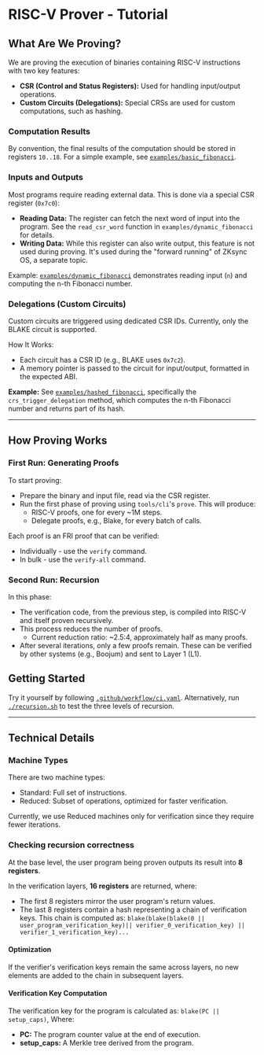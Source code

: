 # RISC-V Prover - Tutorial

## What Are We Proving?

We are proving the execution of binaries containing RISC-V instructions with two key features:

* **CSR (Control and Status Registers):** Used for handling input/output operations.
* **Custom Circuits (Delegations):** Special CRSs are used for custom computations, such as hashing.

### Computation Results

By convention, the final results of the computation should be stored in registers `10..18`.
For a simple example, see [`examples/basic_fibonacci`](../examples/basic_fibonacci).

### Inputs and Outputs

Most programs require reading external data. This is done via a special CSR register (`0x7c0`):
* **Reading Data:** The register can fetch the next word of input into the program. See the `read_csr_word` function in `examples/dynamic_fibonacci` for details.
* **Writing Data:** While this register can also write output, this feature is not used during proving. It's used during the "forward running" of ZKsync OS, a separate topic.

Example: [`examples/dynamic_fibonacci`](../examples/dynamic_fibonacci) demonstrates reading input (`n`) and computing the n-th Fibonacci number.

### Delegations (Custom Circuits)

Custom circuits are triggered using dedicated CSR IDs. Currently, only the BLAKE circuit is supported.

How It Works:
* Each circuit has a CSR ID (e.g., BLAKE uses `0x7c2`).
* A memory pointer is passed to the circuit for input/output, formatted in the expected ABI.

**Example:** See [`examples/hashed_fibonacci`](../examples/hashed_fibonacci), specifically the `crs_trigger_delegation` method, which computes the n-th Fibonacci number and returns part of its hash.

---

## How Proving Works
### First Run: Generating Proofs

To start proving:
* Prepare the binary and input file, read via the CSR register.
* Run the first phase of proving using `tools/cli`'s `prove`. This will produce:
  * RISC-V proofs, one for every ~1M steps.
  * Delegate proofs, e.g., Blake, for every batch of calls.

Each proof is an FRI proof that can be verified:
* Individually - use the `verify` command.
* In bulk - use the `verify-all` command.

### Second Run: Recursion

In this phase:
* The verification code, from the previous step, is compiled into RISC-V and itself proven recursively.
* This process reduces the number of proofs.
  * Current reduction ratio: ~2.5:4, approximately half as many proofs.
* After several iterations, only a few proofs remain. These can be verified by other systems (e.g., Boojum) and sent to Layer 1 (L1).

## Getting Started

Try it yourself by following [`.github/workflow/ci.yaml`](../.github/workflow/ci.yaml).
Alternatively, run [`./recursion.sh`](../recursion.sh) to test the three levels of recursion.

---

## Technical Details
### Machine Types

There are two machine types:
* Standard: Full set of instructions.
* Reduced: Subset of operations, optimized for faster verification.

Currently, we use Reduced machines only for verification since they require fewer iterations.

### Checking recursion correctness
At the base level, the user program being proven outputs its result into **8 registers**.

In the verification layers, **16 registers** are returned, where:
* The first 8 registers mirror the user program's return values.
* The last 8 registers contain a hash representing a chain of verification keys. This chain is computed as:
 `blake(blake(blake(0 || user_program_verification_key)|| verifier_0_verification_key) || verifier_1_verification_key)...`

#### Optimization
If the verifier's verification keys remain the same across layers, no new elements are added to the chain in subsequent layers.

#### Verification Key Computation
The verification key for the program is calculated as: `blake(PC || setup_caps)`, Where:
* **PC:** The program counter value at the end of execution.
* **setup_caps:** A Merkle tree derived from the program.
